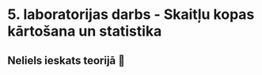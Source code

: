 # 5. laboratorijas darbs -  Skaitļu kopas kārtošana un statistika  
## Neliels ieskats teorijā :mag_right:
